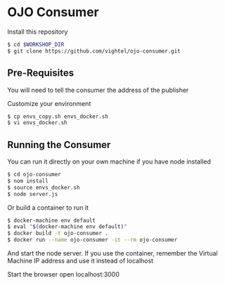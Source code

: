 # OJO Consumer

Install this repository

```bash
$ cd $WORKSHOP_DIR
$ git clone https://github.com/vightel/ojo-consumer.git
```

## Pre-Requisites

You will need to tell the consumer the address of the publisher

Customize your environment

```bash
$ cp envs_copy.sh envs_docker.sh
$ vi envs_docker.sh
```

## Running the Consumer

You can run it directly on your own machine if you have node installed

```bash
$ cd ojo-consumer
$ nom install
$ source envs_docker.sh
$ node server.js
```

Or build a container to run it

```bash
$ docker-machine env default
$ eval "$(docker-machine env default)"
$ docker build -t ojo-consumer .
$ docker run --name ojo-consumer -it --rm ojo-consumer
```
And start the node server.  If you use the container, remember the Virtual Machine IP address and use it instead of localhost

Start the browser
open localhost:3000

